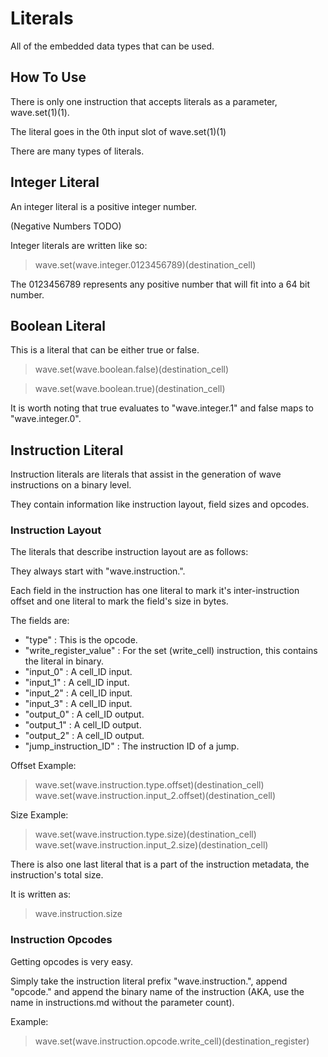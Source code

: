 # Literals

All of the embedded data types that can be used.

## How To Use

There is only one instruction that accepts literals as a parameter, wave.set(1)(1).

The literal goes in the 0th input slot of wave.set(1)(1)

There are many types of literals.

## Integer Literal

An integer literal is a positive integer number.

(Negative Numbers TODO)

Integer literals are written like so:

> wave.set(wave.integer.0123456789)(destination_cell)

The 0123456789 represents any positive number that will fit into a 64 bit number.

## Boolean Literal

This is a literal that can be either true or false.

> wave.set(wave.boolean.false)(destination_cell)

> wave.set(wave.boolean.true)(destination_cell)

It is worth noting that true evaluates to "wave.integer.1" and false maps to "wave.integer.0".

## Instruction Literal

Instruction literals are literals that assist in the generation of wave instructions on a binary level.

They contain information like instruction layout, field sizes and opcodes.

### Instruction Layout

The literals that describe instruction layout are as follows:

They always start with "wave.instruction.".

Each field in the instruction has one literal to mark it's inter-instruction offset and one literal to mark the field's size in bytes.

The fields are:

- "type" : This is the opcode.
- "write_register_value" : For the set (write_cell) instruction, this contains the literal in binary.
- "input_0" : A cell_ID input.
- "input_1" : A cell_ID input.
- "input_2" : A cell_ID input.
- "input_3" : A cell_ID input.
- "output_0" : A cell_ID output.
- "output_1" : A cell_ID output.
- "output_2" : A cell_ID output.
- "jump_instruction_ID" : The instruction ID of a jump.

Offset Example:

> wave.set(wave.instruction.type.offset)(destination_cell)
> wave.set(wave.instruction.input_2.offset)(destination_cell)

Size Example:

> wave.set(wave.instruction.type.size)(destination_cell)
> wave.set(wave.instruction.input_2.size)(destination_cell)

There is also one last literal that is a part of the instruction metadata, the instruction's total size.

It is written as:

> wave.instruction.size

### Instruction Opcodes

Getting opcodes is very easy.

Simply take the instruction literal prefix "wave.instruction.", append "opcode." and append the binary name of the instruction (AKA, use the name in instructions.md without the parameter count).

Example:

> wave.set(wave.instruction.opcode.write_cell)(destination_register)
